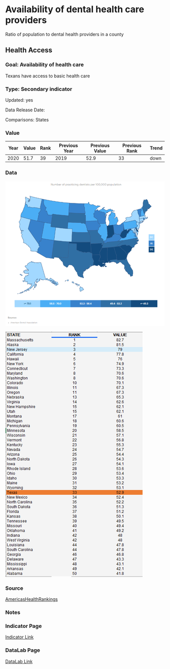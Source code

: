 # Availability of dental health care providers

Ratio of population to dental health providers in a county

## Health Access

### Goal: Availability of health care

Texans have access to basic health care

### Type: Secondary indicator

Updated: yes

Data Release Date: 


Comparisons: States

### Value

|Year         |  Value      | Rank        | Previous Year| Previous Value | Previous Rank  | Trend| 
| ----------- | ----------- | ----------- | ----------- | ----------- | ----------- | -----------|
|   2020      |    51.7     |    39       |    2019     |    52.9     |    33   |    down    |

### Data

![map](./map_dentists.PNG)

![DATA](./data_dentists.PNG)


### Source

[AmericasHealthRankings](https://www.americashealthrankings.org/explore/annual/measure/dental_provider/state/ALL?edition-year=2020)

### Notes


### Indicator Page

[Indicator Link](https://indicators.texas2036.org/indicator/49)



### DataLab Page

[DataLab Link](https://datalab.texas2036.org/fywtqfb/texas-county-health-ranking?region=1000000&indicator=1000370&measure=1000020&group=1000000&accesskey=aktoixg)




